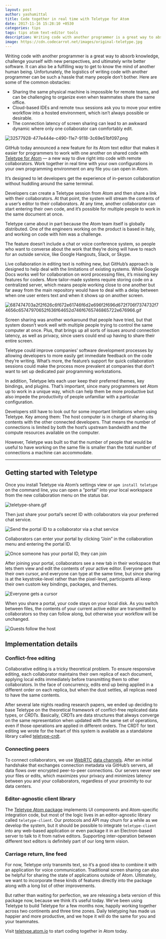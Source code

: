 ```yaml
---
layout: post
author: yashumittal
title: Code together in real time with Teletype for Atom
date: 2017-11-16 15:28:10 +0530
categories: tips
tags: tips atom text-editor tools
description: Writing code with another programmer is a great way to absorb knowledge, challenge yourself with new perspectives, and ultimately write better software. It can also be a fulfilling way to get to know the mind of another human being. Unfortunately, the logistics of writing code with another programmer can be such a hassle that many people don’t bother.
image: https://cdn.codecarrot.net/images/original-teletype.jpg
---
```


Writing code with another programmer is a great way to absorb knowledge, challenge yourself with new perspectives, and ultimately write better software. It can also be a fulfilling way to get to know the mind of another human being. Unfortunately, the logistics of writing code with another programmer can be such a hassle that many people don’t bother. Here are some of the common obstacles:

* Sharing the same physical machine is impossible for remote teams, and can be challenging to organize even when teammates share the same office.
* Cloud-based IDEs and remote `tmux` sessions ask you to move your entire workflow into a hosted environment, which isn’t always possible or desirable.
* The connection latency of screen sharing can lead to an awkward dynamic where only one collaborator can comfortably edit.

![32577928-477e444e-c490-11e7-9118-3c69e51bf097.png](https://cdn.codecarrot.net/images/32577928-477e444e-c490-11e7-9118-3c69e51bf097.png)

GitHub today announced a new feature for its Atom text editor that makes it easier for programmers to work with one another on shared code with [Teletype for Atom](//teletype.atom.io/) — a new way to dive right into code with remote collaborators. Work together in real time with your own configurations in your own programming environment on any file you can open in Atom.

It’s designed to let developers get the experience of in-person collaboration without huddling around the same terminal.

Developers can create a Teletype session from Atom and then share a link with their collaborators. At that point, the system will stream the contents of a user’s editor to their collaborators. At any time, another collaborator can start entering their own code, and it’s possible for multiple people to work in the same document at once.

Teletype came about in part because the Atom team itself is globally distributed. One of the engineers working on the product is based in Italy, and working on code with him was a challenge.

The feature doesn’t include a chat or voice conference system, so people who want to converse about the work that they’re doing will have to reach for an outside service, like Google Hangouts, Slack, or Skype.

Live collaboration in editing text is nothing new, but GitHub’s approach is designed to help deal with the limitations of existing systems. While Google Docs works well for collaboration on word processing files, it’s missing key features for coders. More tailor-made systems require storing code on a centralized server, which means people working close to one another but far away from the main repository would have to deal with a delay between when one user enters text and when it shows up on another screen.

![687474703a2f2f626c6f672e61746f6d2e696f2f696d672f706f7374732f74656c65747970652f636f64652d746f6765746865722e676966.gif](https://cdn.codecarrot.net/images/687474703a2f2f626c6f672e61746f6d2e696f2f696d672f706f7374732f74656c65747970652f636f64652d746f6765746865722e676966.gif)

Screen sharing was another workaround that people have tried, but that system doesn’t work well with multiple people trying to control the same computer at once. Plus, that brings up all sorts of issues around connection latency, as well as privacy, since users could end up having to share their entire screen.

Teletype could improve companies’ software development processes by allowing developers to more easily get immediate feedback on the code they’re writing. What’s more, the feature’s support for quick collaboration sessions could make the process more prevalent at companies that don’t want to set up dedicated pair programming workstations.

In addition, Teletype lets each user keep their preferred themes, key bindings, and plugins. That’s important, since many programmers set Atom up to work in a unique way, which can help them be more productive but also impede the productivity of people unfamiliar with a particular configuration.

Developers still have to look out for some important limitations when using Teletype. Key among them: The host computer is in charge of sharing its contents with the other connected developers. That means the number of connections is limited by both the host’s upstream bandwidth and the compute resources available on the computer.

However, Teletype was built so that the number of people that would be useful to have working on the same file is smaller than the total number of connections a machine can accommodate.

***

## Getting started with Teletype

Once you install Teletype via Atom’s settings view or `apm install teletype` on the command line, you can open a “portal” into your local workspace from the new collaboration menu on the status bar.

![teletype-share.gif](https://cdn.codecarrot.net/images/teletype-share.gif)

Then just share your portal’s secret ID with collaborators via your preferred chat service.

![Send the portal ID to a collaborator via a chat service](https://cdn.codecarrot.net/images/teletype-invite.gif)

Collaborators can enter your portal by clicking “Join” in the collaboration menu and entering the portal ID.

![Once someone has your portal ID, they can join](https://cdn.codecarrot.net/images/teletype-join.gif)

After joining your portal, collaborators see a new tab in their workspace that lets them view and edit the contents of your active editor. Everyone gets their own cursor, and everyone can type at the same time, but since sharing is at the keystroke-level rather than the pixel-level, participants all keep their own custom key bindings, packages, and themes.

![Everyone gets a cursor](https://cdn.codecarrot.net/images/teletype-code-together.gif)

When you share a portal, your code stays on your local disk. As you switch between files, the contents of your current active editor are transmitted to collaborators so they can follow along, but otherwise your workflow will be unchanged.

![Guests follow the host](https://cdn.codecarrot.net/images/teletype-follow.gif)

## Implementation details

### Conflict-free editing

Collaborative editing is a tricky theoretical problem. To ensure responsive editing, each collaborator maintains their own replica of each document, applying local edits immediately before transmitting them to other collaborators. In the face of concurrency, edits end up being applied in a different order on each replica, but when the dust settles, all replicas need to have the same contents.

After several late nights reading research papers, we ended up deciding to base Teletype on the theoretical framework of conflict-free replicated data types, or *CRDTs*. Basically, CRDTs are data structures that always converge on the same representation when updated with the same set of operations, even if those operations are applied in different orders. The CRDT for text editing we wrote for the heart of this system is available as a standalone library called [teletype-crdt](//github.com/atom/teletype-crdt).

### Connecting peers

To connect collaborators, we use [WebRTC](//developer.mozilla.org/en-US/docs/Web/API/WebRTC_API) [data channels](//developer.mozilla.org/en-US/docs/Web/API/RTCDataChannel). After an initial handshake that exchanges connection metadata via GitHub’s servers, all data flows over encrypted peer-to-peer connections. Our servers never see your files or edits, which maximizes your privacy and minimizes latency between you and your collaborators, regardless of your proximity to our data centers.

### Editor-agnostic client library

The [Teletype Atom package](//github.com/atom/teletype) implements UI components and Atom-specific integration code, but most of the logic lives in an editor-agnostic library called `teletype-client`. Our protocols and API may churn for a while as we develop the system, but it should be possible to integrate `teletype-client` into any web-based application or even package it in an Electron-based server to talk to it from native editors. Supporting inter-operation between different text editors is definitely part of our long term vision.

### Carriage return, line feed

For now, Teletype only transmits text, so it’s a good idea to combine it with an application for voice communication. Traditional screen sharing can also be helpful for sharing the state of applications outside of Atom. Ultimately, we want to incorporate these kinds of features directly into the package along with a long list of other improvements.

But rather than waiting for perfection, we are releasing a beta version of this package now, because we think it’s useful today. We’ve been using Teletype to build Teletype for a few months now, happily working together across two continents and three time zones. Daily teletyping has made us happier and more productive, and we hope it will do the same for you and your teammates.

Visit [teletype.atom.io](//teletype.atom.io/) to start coding together in Atom today.
